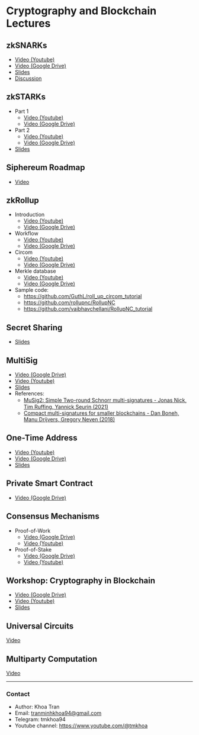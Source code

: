 # Cryptography and Blockchain Lectures

## zkSNARKs

- [Video (Youtube)](https://youtu.be/8SrJSU_u7O8)
- [Video (Google Drive)](https://drive.google.com/file/d/1FuKCbRmltoXCMjQGnbh9HKlkP5ZOAj8F/view?usp=share_link)
- [Slides](https://drive.google.com/file/d/115MD9L0GYIHO5McjNlXzlcHeqRCgRtTR/view?usp=sharing)
- [Discussion](https://drive.google.com/file/d/1kk1LGM1e2xuBkZC3vljS6P-fVGuHyuq4/view?usp=share_link)

## zkSTARKs

- Part 1
    - [Video (Youtube)](https://youtu.be/HTQxNR_vKWw)
    - [Video (Google Drive)](https://drive.google.com/file/d/1BPGMZRpA4DyRdIIJPyN8Jc_H1bRNUBsB/view?usp=share_link)
- Part 2
    - [Video (Youtube)](https://youtu.be/nusZ8ffU4HE)
    - [Video (Google Drive)](https://drive.google.com/file/d/1CNQLbF49LnmvwBeDp6P1tqVqm9SEW6Mr/view?usp=sharing)
- [Slides](https://starkware.co/stark-101/)

## Siphereum Roadmap

- [Video](https://drive.google.com/file/d/1nZmGDbwdm3XBjPTtpIQpXRIbSDogw-1_/view?usp=sharing)

## zkRollup
- Introduction
    - [Video (Youtube)](https://youtu.be/BllQf19RQZI)
    - [Video (Google Drive)](https://drive.google.com/file/d/1172kt7DFTWIqc8buidc3Pp21mPslk1fV/view?usp=share_link)
- Workflow
    - [Video (Youtube)](https://youtu.be/0YwfVr8IpVI)
    - [Video (Google Drive)](https://drive.google.com/file/d/1YtCDwNL5KgRGSBXMG9-7sbW4OO6xRBHA/view?usp=sharing)
- Circom
    - [Video (Youtube)](https://youtu.be/fJKumZyZjGU)
    - [Video (Google Drive)](https://drive.google.com/file/d/1McLCIKHUBdQZUV4x8_gfzO-OPHpB8doU/view?usp=sharing)
- Merkle database
    - [Video (Youtube)](https://youtu.be/CMk_mmjFSV8)
    - [Video (Google Drive)](https://drive.google.com/file/d/14CLyPWtKm7pMDh192xPt69pRVSj0hQlC/view?usp=sharing)
- Sample code:
    - https://github.com/GuthL/roll_up_circom_tutorial
    - https://github.com/rollupnc/RollupNC
    - https://github.com/vaibhavchellani/RollupNC_tutorial


## Secret Sharing
- [Slides](https://drive.google.com/file/d/11H2X6kgKXE0jtRIQzdTWNFf8cTxhXu3D/view?usp=sharing)

## MultiSig

- [Video (Google Drive)](https://drive.google.com/file/d/13uujs_GTMDnHShvCJOKKB_dm_nKbCVFV/view?usp=sharing)
- [Video (Youtube)](https://youtu.be/1gOlJeZC-28)
- [Slides](https://drive.google.com/file/d/10nHpBoCC46NxrGwynuJGhDowEoOkvrpL/view?usp=sharing)
- References:
    - [MuSig2꞉ Simple Two-round Schnorr multi-signatures - Jonas Nick, Tim Ruffing, Yannick Seurin (2021)](https://drive.google.com/file/d/11JhidzSao33T-mKSDBYqMZ1b0kva018Z/view?usp=sharing)
    - [Compact multi-signatures for smaller blockchains - Dan Boneh, Manu Drijvers, Gregory Neven (2018)](https://drive.google.com/file/d/10oIijpSlUpIWeK3gSdoFiMa5StwGqJ8M/view?usp=sharing)


## One-Time Address

- [Video (Youtube)](https://youtu.be/JxzwiN1IAwk)
- [Video (Google Drive)](https://drive.google.com/file/d/1MDPmVw7i48BHsIf8--U9mfZygTLdKcbt/view?usp=sharing)
- [Slides](https://drive.google.com/file/d/10qqpB46kl5qi35jODvEpm9N1mpdXJGcg/view?usp=sharing)

## Private Smart Contract
- [Video (Google Drive)](https://drive.google.com/file/d/15K3Tvcm3ad7BIAeEiAfmkaQ-lItadu8N/view?usp=sharing)

## Consensus Mechanisms

- Proof-of-Work
    - [Video (Google Drive)](https://drive.google.com/file/d/17-k7CLqRMoTGIaeWhU7P8LzdQQNkKIRt/view?usp=sharing)
    - [Video (Youtube)](https://youtu.be/OVIll8EK8-4)
- Proof-of-Stake
    - [Video (Google Drive)](https://drive.google.com/file/d/17vrypxLmNPojCy04S8rL4eDVHX4hFZp-/view?usp=sharing)
    - [Video (Youtube)](https://youtu.be/D6VAYI5BJdA)

## Workshop: Cryptography in Blockchain

- [Video (Google Drive)](https://drive.google.com/file/d/1hfKN7lkFYzwIDiAa1J1CsftKt2Vk72Fj/view?usp=share_link)
- [Video (Youtube)](https://youtu.be/xXE5o69z27I)
- [Slides](https://drive.google.com/file/d/10qcVE26-TMEJbhpGr_c0HHltNx4_mrU8/view?usp=sharing)

## Universal Circuits

[Video](https://drive.google.com/file/d/1sSN2Bs163GpXGJONWRhpG6lhueE_GJfi/view?usp=sharing)

## Multiparty Computation

[Video](https://drive.google.com/file/d/1oU3nYXtzTw2bq_FHnZEslHktG49PUdVs/view)

---
### Contact
- Author: Khoa Tran
- Email: tranminhkhoa94@gmail.com
- Telegram: tmkhoa94
- Youtube channel: https://www.youtube.com/@tmkhoa
